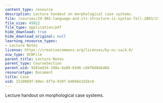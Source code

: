 ```yaml
---
content_type: resource
description: Lecture handout on morphological case systems.
file: /courses/24-902-language-and-its-structure-ii-syntax-fall-2003/15108b9f60ec6f7a910fbd046e1b5bc6_106_handout.pdf
file_size: 45022
file_type: application/pdf
hide_download: true
hide_download_original: null
learning_resource_types:
- Lecture Notes
license: https://creativecommons.org/licenses/by-nc-sa/4.0/
ocw_type: OCWFile
parent_title: Lecture Notes
parent_type: CourseSection
parent_uid: 9281e834-108a-6a89-63d6-c04f6d8db468
resourcetype: Document
title: Case
uid: 15108b9f-60ec-6f7a-910f-bd046e1b5bc6
---
```

Lecture handout on morphological case systems.